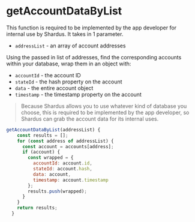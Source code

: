 # getAccountDataByList

This function is required to be implemented by the app developer for internal use by Shardus. It takes in 1 parameter.

- `addressList` - an array of account addresses

Using the passed in list of addresses, find the corresponding accounts within your database, wrap them in an object with:

- `accountId` - the account ID
- `stateId` - the hash property on the account
- `data` - the entire account object
- `timestamp` - the timestamp property on the account

> Because Shardus allows you to use whatever kind of database you choose, this is required to be implemented by the app developer, so Shardus can grab the account data for its internal uses.

```javascript
getAccountDataByList(addressList) {
    const results = [];
    for (const address of addressList) {
      const account = accounts[address];
      if (account) {
        const wrapped = {
          accountId: account.id,
          stateId: account.hash,
          data: account,
          timestamp: account.timestamp
        };
        results.push(wrapped);
      }
    }
    return results;
  }
```
